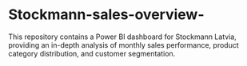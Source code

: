 # Stockmann-sales-overview-
This repository contains a Power BI dashboard for Stockmann Latvia, providing an in-depth analysis of monthly sales performance, product category distribution, and customer segmentation.
